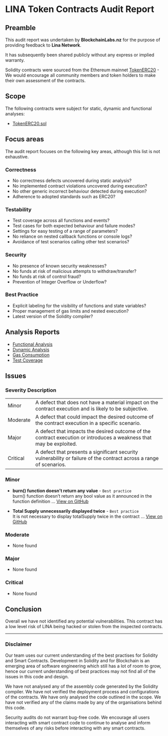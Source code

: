 # LINA Token Contracts Audit Report

## Preamble
This audit report was undertaken by **BlockchainLabs.nz** for the purpose of providing feedback to **Lina Network**.

It has subsequently been shared publicly without any express or implied warranty.

Solidity contracts were sourced from the Ethereum mainnet [TokenERC20](https://etherscan.io/address/0xc05d14442a510de4d3d71a3d316585aa0ce32b50#code) - We would encourage all community members and token holders to make their own assessment of the contracts.

## Scope
The following contracts were subject for static, dynamic and functional analyses:

- [TokenERC20.sol](https://github.com/BlockchainLabsNZ/LINA-TokenERC20/blob/master/contracts/TokenERC20.sol)


## Focus areas
The audit report focuses on the following key areas, although this list is not exhaustive.

### Correctness
- No correctness defects uncovered during static analysis?
- No implemented contract violations uncovered during execution?
- No other generic incorrect behaviour detected during execution?
- Adherence to adopted standards such as ERC20?

### Testability
- Test coverage across all functions and events?
- Test cases for both expected behaviour and failure modes?
- Settings for easy testing of a range of parameters?
- No reliance on nested callback functions or console logs?
- Avoidance of test scenarios calling other test scenarios?

### Security
- No presence of known security weaknesses?
- No funds at risk of malicious attempts to withdraw/transfer?
- No funds at risk of control fraud?
- Prevention of Integer Overflow or Underflow?

### Best Practice
- Explicit labeling for the visibility of functions and state variables?
- Proper management of gas limits and nested execution?
- Latest version of the Solidity compiler?

## Analysis Reports

- [Functional Analysis](https://github.com/BlockchainLabsNZ/LINA-TokenERC20/blob/master/audit/functional-tests.md)
- [Dynamic Analysis](https://github.com/BlockchainLabsNZ/LINA-TokenERC20/blob/master/audit/dynamic-analysis.md)
- [Gas Consumption](https://github.com/BlockchainLabsNZ/LINA-TokenERC20/blob/master/audit/gas-consumption-report.md)
- [Test Coverage](https://github.com/BlockchainLabsNZ/LINA-TokenERC20/blob/master/audit/test-coverage.md)

## Issues

### Severity Description
<table>
<tr>
  <td>Minor</td>
  <td>A defect that does not have a material impact on the contract execution and is likely to be subjective.</td>
</tr>
<tr>
  <td>Moderate</td>
  <td>A defect that could impact the desired outcome of the contract execution in a specific scenario.</td>
</tr>
<tr>
  <td>Major</td>
  <td> A defect that impacts the desired outcome of the contract execution or introduces a weakness that may be exploited.</td>
</tr>
<tr>
  <td>Critical</td>
  <td>A defect that presents a significant security vulnerability or failure of the contract across a range of scenarios.</td>
</tr>
</table>

### Minor

- **burn() function doesn’t return any value** - `Best practice`
<br>burn() function doesn’t return any bool value as it announced in the function definition ... [View on GitHub](https://github.com/BlockchainLabsNZ/LINA-TokenERC20/issues/1)

- **Total Supply unnecessarily displayed twice** - `Best practice`
<br>It is not necessary to display totalSupply twice in the contract ... [View on GitHub](https://github.com/BlockchainLabsNZ/LINA-TokenERC20/issues/2)

### Moderate

- None found

### Major

- None found

### Critical

- None found

## Conclusion

Overall we have not identified any potential vulnerabilities. This contract has a low level risk of LINA being hacked or stolen from the inspected contracts.

___

### Disclaimer

Our team uses our current understanding of the best practises for Solidity and Smart Contracts. Development in Solidity and for Blockchain is an emerging area of software engineering which still has a lot of room to grow, hence our current understanding of best practices may not find all of the issues in this code and design.

We have not analysed any of the assembly code generated by the Solidity compiler. We have not verified the deployment process and configurations of the contracts. We have only analysed the code outlined in the scope. We have not verified any of the claims made by any of the organisations behind this code.

Security audits do not warrant bug-free code. We encourage all users interacting with smart contract code to continue to analyse and inform themselves of any risks before interacting with any smart contracts.
